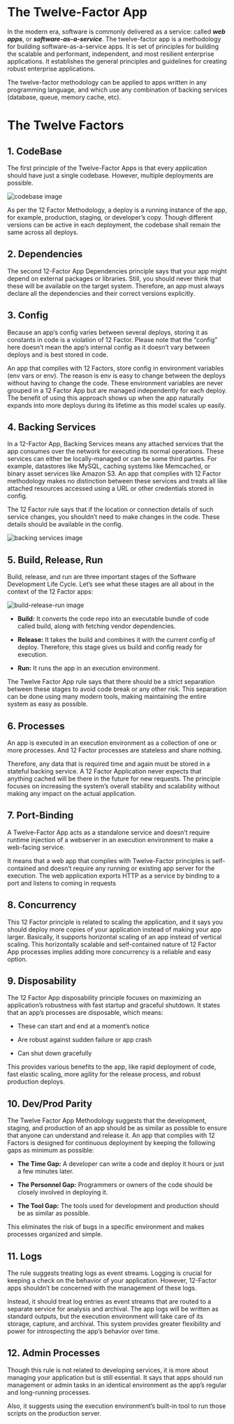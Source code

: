 # The Twelve-Factor App

In the modern era, software is commonly delivered as a service: called **_web apps_**, or **_software-as-a-service_**. The twelve-factor app is a methodology for building software-as-a-service apps. It is set of principles for building the scalable and performant, independent, and most resilient enterprise applications. It establishes the general principles and guidelines for creating robust enterprise applications. 

The twelve-factor methodology can be applied to apps written in any programming language, and which use any combination of backing services (database, queue, memory cache, etc).

# The Twelve Factors

## **1. CodeBase**

The first principle of the Twelve-Factor Apps is that every application should have just a single codebase. However, multiple deployments are possible.

![codebase image](https://www.netsolutions.com/insights/wp-content/uploads/2021/02/12-Factor-app-says-every-app-should-have-single-codebase-1536x815.jpg.webp)

As per the 12 Factor Methodology, a deploy is a running instance of the app, for example, production, staging, or developer’s copy. Though different versions can be active in each deployment, the codebase shall remain the same across all deploys.

## **2. Dependencies**

The second 12-Factor App Dependencies principle says that your app might depend on external packages or libraries. Still, you should never think that these will be available on the target system. Therefore, an app must always declare all the dependencies and their correct versions explicitly.

## **3. Config**

Because an app’s config varies between several deploys, storing it as constants in code is a violation of 12 Factor. Please note that the “config” here doesn’t mean the app’s internal config as it doesn’t vary between deploys and is best stored in code.

An app that complies with 12 Factors, store config in environment variables (env vars or env). The reason is env is easy to change between the deploys without having to change the code. These environment variables are never grouped in a 12 Factor App but are managed independently for each deploy. The benefit of using this approach shows up when the app naturally expands into more deploys during its lifetime as this model scales up easily.

## **4. Backing Services**

In a 12-Factor App, Backing Services means any attached services that the app consumes over the network for executing its normal operations. These services can either be locally-managed or can be some third parties. For example, datastores like MySQL, caching systems like Memcached, or binary asset services like Amazon S3. An app that complies with 12 Factor methodology makes no distinction between these services and treats all like attached resources accessed using a URL or other credentials stored in config.

The 12 Factor rule says that if the location or connection details of such service changes, you shouldn’t need to make changes in the code. These details should be available in the config.

![backing services image](https://www.netsolutions.com/insights/wp-content/uploads/2021/02/Twelve-Factor-Apps-Backing-Services.jpg.webp)

## **5. Build, Release, Run**

Build, release, and run are three important stages of the Software Development Life Cycle. Let’s see what these stages are all about in the context of the 12 Factor apps:

![build-release-run image](https://www.netsolutions.com/insights/wp-content/uploads/2021/02/Build-Release-Run.jpg.webp)


* **Build:** It converts the code repo into an executable bundle of code called build, along with fetching vendor dependencies.

* **Release:** It takes the build and combines it with the current config of deploy. Therefore, this stage gives us build and config ready for execution.

* **Run:** It runs the app in an execution environment.

The Twelve Factor App rule says that there should be a strict separation between these stages to avoid code break or any other risk. This separation can be done using many modern tools, making maintaining the entire system as easy as possible.

## **6. Processes**

An app is executed in an execution environment as a collection of one or more processes. And 12 Factor processes are stateless and share nothing.

Therefore, any data that is required time and again must be stored in a stateful backing service. A 12 Factor Application never expects that anything cached will be there in the future for new requests. The principle focuses on increasing the system’s overall stability and scalability without making any impact on the actual application.

## **7. Port-Binding**

A Twelve-Factor App acts as a standalone service and doesn’t require runtime injection of a webserver in an execution environment to make a web-facing service.

It means that a web app that complies with Twelve-Factor principles is self-contained and doesn’t require any running or existing app server for the execution. The web application exports HTTP as a service by binding to a port and listens to coming in requests

## **8. Concurrency**

This 12 Factor principle is related to scaling the application, and it says you should deploy more copies of your application instead of making your app larger. Basically, it supports horizontal scaling of an app instead of vertical scaling.
This horizontally scalable and self-contained nature of 12 Factor App processes implies adding more concurrency is a reliable and easy option.

## **9. Disposability**

The 12 Factor App disposability principle focuses on maximizing an application’s robustness with fast startup and graceful shutdown. It states that an app’s processes are disposable, which means:

* These can start and end at a moment’s notice

* Are robust against sudden failure or app crash

* Can shut down gracefully

This provides various benefits to the app, like rapid deployment of code, fast elastic scaling, more agility for the release process, and robust production deploys.

## **10. Dev/Prod Parity**

The Twelve Factor App Methodology suggests that the development, staging, and production of an app should be as similar as possible to ensure that anyone can understand and release it. An app that complies with 12 Factors is designed for continuous deployment by keeping the following gaps as minimum as possible:

* **The Time Gap:** A developer can write a code and deploy it hours or just a few minutes later.

* **The Personnel Gap:** Programmers or owners of the code should be closely involved in deploying it.

* **The Tool Gap:** The tools used for development and production should be as similar as possible.

This eliminates the risk of bugs in a specific environment and makes processes organized and simple.

## **11. Logs**

The rule suggests treating logs as event streams. Logging is crucial for keeping a check on the behavior of your application. However, 12-Factor apps shouldn’t be concerned with the management of these logs.

Instead, it should treat log entries as event streams that are routed to a separate service for analysis and archival. The app logs will be written as standard outputs, but the execution environment will take care of its storage, capture, and archival. This system provides greater flexibility and power for introspecting the app’s behavior over time.

## **12. Admin Processes**

Though this rule is not related to developing services, it is more about managing your application but is still essential. It says that apps should run management or admin tasks in an identical environment as the app’s regular and long-running processes.

Also, it suggests using the execution environment’s built-in tool to run those scripts on the production server.